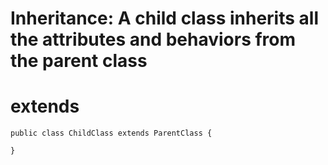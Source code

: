 # Inheritance: A child class inherits all the attributes and behaviors from the parent class

# extends 


	public class ChildClass extends ParentClass {
		
	} 
